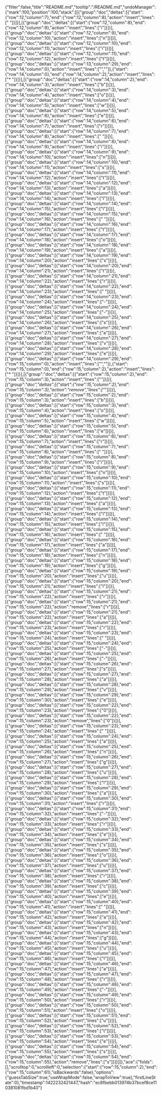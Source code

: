 {"filter":false,"title":"README.md","tooltip":"/README.md","undoManager":{"mark":100,"position":100,"stack":[[{"group":"doc","deltas":[{"start":{"row":12,"column":7},"end":{"row":12,"column":8},"action":"insert","lines":[" "]}]}],[{"group":"doc","deltas":[{"start":{"row":12,"column":8},"end":{"row":12,"column":9},"action":"insert","lines":["i"]}]}],[{"group":"doc","deltas":[{"start":{"row":12,"column":9},"end":{"row":12,"column":10},"action":"insert","lines":["n"]}]}],[{"group":"doc","deltas":[{"start":{"row":12,"column":10},"end":{"row":12,"column":11},"action":"insert","lines":["i"]}]}],[{"group":"doc","deltas":[{"start":{"row":12,"column":11},"end":{"row":12,"column":12},"action":"insert","lines":["t"]}]}],[{"group":"doc","deltas":[{"start":{"row":13,"column":29},"end":{"row":14,"column":0},"action":"insert","lines":["",""]},{"start":{"row":14,"column":0},"end":{"row":14,"column":2},"action":"insert","lines":["* "]}]}],[{"group":"doc","deltas":[{"start":{"row":14,"column":2},"end":{"row":14,"column":3},"action":"insert","lines":["b"]}]}],[{"group":"doc","deltas":[{"start":{"row":14,"column":3},"end":{"row":14,"column":4},"action":"insert","lines":["o"]}]}],[{"group":"doc","deltas":[{"start":{"row":14,"column":4},"end":{"row":14,"column":5},"action":"insert","lines":["w"]}]}],[{"group":"doc","deltas":[{"start":{"row":14,"column":5},"end":{"row":14,"column":6},"action":"insert","lines":["e"]}]}],[{"group":"doc","deltas":[{"start":{"row":14,"column":6},"end":{"row":14,"column":7},"action":"insert","lines":["r"]}]}],[{"group":"doc","deltas":[{"start":{"row":14,"column":7},"end":{"row":14,"column":8},"action":"insert","lines":[" "]}]}],[{"group":"doc","deltas":[{"start":{"row":14,"column":8},"end":{"row":14,"column":9},"action":"insert","lines":["i"]}]}],[{"group":"doc","deltas":[{"start":{"row":14,"column":9},"end":{"row":14,"column":10},"action":"insert","lines":["n"]}]}],[{"group":"doc","deltas":[{"start":{"row":14,"column":10},"end":{"row":14,"column":11},"action":"insert","lines":["s"]}]}],[{"group":"doc","deltas":[{"start":{"row":14,"column":11},"end":{"row":14,"column":12},"action":"insert","lines":["t"]}]}],[{"group":"doc","deltas":[{"start":{"row":14,"column":12},"end":{"row":14,"column":13},"action":"insert","lines":["a"]}]}],[{"group":"doc","deltas":[{"start":{"row":14,"column":13},"end":{"row":14,"column":14},"action":"insert","lines":["l"]}]}],[{"group":"doc","deltas":[{"start":{"row":14,"column":14},"end":{"row":14,"column":15},"action":"insert","lines":["l"]}]}],[{"group":"doc","deltas":[{"start":{"row":14,"column":15},"end":{"row":14,"column":16},"action":"insert","lines":[" "]}]}],[{"group":"doc","deltas":[{"start":{"row":14,"column":16},"end":{"row":14,"column":17},"action":"insert","lines":["t"]}]}],[{"group":"doc","deltas":[{"start":{"row":14,"column":17},"end":{"row":14,"column":18},"action":"insert","lines":["o"]}]}],[{"group":"doc","deltas":[{"start":{"row":14,"column":18},"end":{"row":14,"column":19},"action":"insert","lines":["a"]}]}],[{"group":"doc","deltas":[{"start":{"row":14,"column":19},"end":{"row":14,"column":20},"action":"insert","lines":["s"]}]}],[{"group":"doc","deltas":[{"start":{"row":14,"column":20},"end":{"row":14,"column":21},"action":"insert","lines":["t"]}]}],[{"group":"doc","deltas":[{"start":{"row":14,"column":21},"end":{"row":14,"column":22},"action":"insert","lines":["r"]}]}],[{"group":"doc","deltas":[{"start":{"row":14,"column":22},"end":{"row":14,"column":23},"action":"insert","lines":[" "]}]}],[{"group":"doc","deltas":[{"start":{"row":14,"column":23},"end":{"row":14,"column":24},"action":"insert","lines":["-"]}]}],[{"group":"doc","deltas":[{"start":{"row":14,"column":24},"end":{"row":14,"column":25},"action":"insert","lines":["-"]}]}],[{"group":"doc","deltas":[{"start":{"row":14,"column":25},"end":{"row":14,"column":26},"action":"insert","lines":["s"]}]}],[{"group":"doc","deltas":[{"start":{"row":14,"column":26},"end":{"row":14,"column":27},"action":"insert","lines":["a"]}]}],[{"group":"doc","deltas":[{"start":{"row":14,"column":27},"end":{"row":14,"column":28},"action":"insert","lines":["v"]}]}],[{"group":"doc","deltas":[{"start":{"row":14,"column":28},"end":{"row":14,"column":29},"action":"insert","lines":["e"]}]}],[{"group":"doc","deltas":[{"start":{"row":14,"column":29},"end":{"row":15,"column":0},"action":"insert","lines":["",""]},{"start":{"row":15,"column":0},"end":{"row":15,"column":2},"action":"insert","lines":["* "]}]}],[{"group":"doc","deltas":[{"start":{"row":15,"column":2},"end":{"row":15,"column":3},"action":"insert","lines":["*"]}]}],[{"group":"doc","deltas":[{"start":{"row":15,"column":2},"end":{"row":15,"column":3},"action":"remove","lines":["*"]}]}],[{"group":"doc","deltas":[{"start":{"row":15,"column":2},"end":{"row":15,"column":3},"action":"insert","lines":["b"]}]}],[{"group":"doc","deltas":[{"start":{"row":15,"column":3},"end":{"row":15,"column":4},"action":"insert","lines":["o"]}]}],[{"group":"doc","deltas":[{"start":{"row":15,"column":4},"end":{"row":15,"column":5},"action":"insert","lines":["w"]}]}],[{"group":"doc","deltas":[{"start":{"row":15,"column":5},"end":{"row":15,"column":6},"action":"insert","lines":["e"]}]}],[{"group":"doc","deltas":[{"start":{"row":15,"column":6},"end":{"row":15,"column":7},"action":"insert","lines":["r"]}]}],[{"group":"doc","deltas":[{"start":{"row":15,"column":7},"end":{"row":15,"column":8},"action":"insert","lines":[" "]}]}],[{"group":"doc","deltas":[{"start":{"row":15,"column":8},"end":{"row":15,"column":9},"action":"insert","lines":["i"]}]}],[{"group":"doc","deltas":[{"start":{"row":15,"column":9},"end":{"row":15,"column":10},"action":"insert","lines":["n"]}]}],[{"group":"doc","deltas":[{"start":{"row":15,"column":10},"end":{"row":15,"column":11},"action":"insert","lines":["s"]}]}],[{"group":"doc","deltas":[{"start":{"row":15,"column":11},"end":{"row":15,"column":12},"action":"insert","lines":["t"]}]}],[{"group":"doc","deltas":[{"start":{"row":15,"column":12},"end":{"row":15,"column":13},"action":"insert","lines":["a"]}]}],[{"group":"doc","deltas":[{"start":{"row":15,"column":13},"end":{"row":15,"column":14},"action":"insert","lines":["l"]}]}],[{"group":"doc","deltas":[{"start":{"row":15,"column":14},"end":{"row":15,"column":15},"action":"insert","lines":["l"]}]}],[{"group":"doc","deltas":[{"start":{"row":15,"column":15},"end":{"row":15,"column":16},"action":"insert","lines":[" "]}]}],[{"group":"doc","deltas":[{"start":{"row":15,"column":16},"end":{"row":15,"column":17},"action":"insert","lines":["a"]}]}],[{"group":"doc","deltas":[{"start":{"row":15,"column":17},"end":{"row":15,"column":18},"action":"insert","lines":["n"]}]}],[{"group":"doc","deltas":[{"start":{"row":15,"column":18},"end":{"row":15,"column":19},"action":"insert","lines":["g"]}]}],[{"group":"doc","deltas":[{"start":{"row":15,"column":19},"end":{"row":15,"column":20},"action":"insert","lines":["u"]}]}],[{"group":"doc","deltas":[{"start":{"row":15,"column":20},"end":{"row":15,"column":21},"action":"insert","lines":["l"]}]}],[{"group":"doc","deltas":[{"start":{"row":15,"column":21},"end":{"row":15,"column":22},"action":"insert","lines":["r"]}]}],[{"group":"doc","deltas":[{"start":{"row":15,"column":21},"end":{"row":15,"column":22},"action":"remove","lines":["r"]}]}],[{"group":"doc","deltas":[{"start":{"row":15,"column":21},"end":{"row":15,"column":22},"action":"insert","lines":["a"]}]}],[{"group":"doc","deltas":[{"start":{"row":15,"column":22},"end":{"row":15,"column":23},"action":"insert","lines":["r"]}]}],[{"group":"doc","deltas":[{"start":{"row":15,"column":23},"end":{"row":15,"column":24},"action":"insert","lines":[" "]}]}],[{"group":"doc","deltas":[{"start":{"row":15,"column":24},"end":{"row":15,"column":25},"action":"insert","lines":["-"]}]}],[{"group":"doc","deltas":[{"start":{"row":15,"column":25},"end":{"row":15,"column":26},"action":"insert","lines":["-"]}]}],[{"group":"doc","deltas":[{"start":{"row":15,"column":26},"end":{"row":15,"column":27},"action":"insert","lines":["s"]}]}],[{"group":"doc","deltas":[{"start":{"row":15,"column":27},"end":{"row":15,"column":28},"action":"insert","lines":["a"]}]}],[{"group":"doc","deltas":[{"start":{"row":15,"column":28},"end":{"row":15,"column":29},"action":"insert","lines":["v"]}]}],[{"group":"doc","deltas":[{"start":{"row":15,"column":29},"end":{"row":15,"column":30},"action":"insert","lines":["e"]}]}],[{"group":"doc","deltas":[{"start":{"row":15,"column":22},"end":{"row":15,"column":23},"action":"insert","lines":["0"]}]}],[{"group":"doc","deltas":[{"start":{"row":15,"column":22},"end":{"row":15,"column":23},"action":"remove","lines":["0"]}]}],[{"group":"doc","deltas":[{"start":{"row":15,"column":23},"end":{"row":15,"column":24},"action":"insert","lines":[" "]}]}],[{"group":"doc","deltas":[{"start":{"row":15,"column":24},"end":{"row":15,"column":25},"action":"insert","lines":["a"]}]}],[{"group":"doc","deltas":[{"start":{"row":15,"column":25},"end":{"row":15,"column":26},"action":"insert","lines":["n"]}]}],[{"group":"doc","deltas":[{"start":{"row":15,"column":26},"end":{"row":15,"column":27},"action":"insert","lines":["g"]}]}],[{"group":"doc","deltas":[{"start":{"row":15,"column":27},"end":{"row":15,"column":28},"action":"insert","lines":["u"]}]}],[{"group":"doc","deltas":[{"start":{"row":15,"column":28},"end":{"row":15,"column":29},"action":"insert","lines":["l"]}]}],[{"group":"doc","deltas":[{"start":{"row":15,"column":29},"end":{"row":15,"column":30},"action":"insert","lines":["a"]}]}],[{"group":"doc","deltas":[{"start":{"row":15,"column":30},"end":{"row":15,"column":31},"action":"insert","lines":["r"]}]}],[{"group":"doc","deltas":[{"start":{"row":15,"column":31},"end":{"row":15,"column":32},"action":"insert","lines":["-"]}]}],[{"group":"doc","deltas":[{"start":{"row":15,"column":32},"end":{"row":15,"column":33},"action":"insert","lines":["r"]}]}],[{"group":"doc","deltas":[{"start":{"row":15,"column":33},"end":{"row":15,"column":34},"action":"insert","lines":["e"]}]}],[{"group":"doc","deltas":[{"start":{"row":15,"column":34},"end":{"row":15,"column":35},"action":"insert","lines":["s"]}]}],[{"group":"doc","deltas":[{"start":{"row":15,"column":35},"end":{"row":15,"column":36},"action":"insert","lines":["o"]}]}],[{"group":"doc","deltas":[{"start":{"row":15,"column":36},"end":{"row":15,"column":37},"action":"insert","lines":["u"]}]}],[{"group":"doc","deltas":[{"start":{"row":15,"column":37},"end":{"row":15,"column":38},"action":"insert","lines":["r"]}]}],[{"group":"doc","deltas":[{"start":{"row":15,"column":38},"end":{"row":15,"column":39},"action":"insert","lines":["c"]}]}],[{"group":"doc","deltas":[{"start":{"row":15,"column":39},"end":{"row":15,"column":40},"action":"insert","lines":["e"]}]}],[{"group":"doc","deltas":[{"start":{"row":15,"column":40},"end":{"row":15,"column":41},"action":"insert","lines":[" "]}]}],[{"group":"doc","deltas":[{"start":{"row":15,"column":41},"end":{"row":15,"column":42},"action":"insert","lines":["a"]}]}],[{"group":"doc","deltas":[{"start":{"row":15,"column":42},"end":{"row":15,"column":43},"action":"insert","lines":["n"]}]}],[{"group":"doc","deltas":[{"start":{"row":15,"column":43},"end":{"row":15,"column":44},"action":"insert","lines":["g"]}]}],[{"group":"doc","deltas":[{"start":{"row":15,"column":44},"end":{"row":15,"column":45},"action":"insert","lines":["u"]}]}],[{"group":"doc","deltas":[{"start":{"row":15,"column":45},"end":{"row":15,"column":46},"action":"insert","lines":["l"]}]}],[{"group":"doc","deltas":[{"start":{"row":15,"column":46},"end":{"row":15,"column":47},"action":"insert","lines":["a"]}]}],[{"group":"doc","deltas":[{"start":{"row":15,"column":47},"end":{"row":15,"column":48},"action":"insert","lines":["r"]}]}],[{"group":"doc","deltas":[{"start":{"row":15,"column":48},"end":{"row":15,"column":49},"action":"insert","lines":["-"]}]}],[{"group":"doc","deltas":[{"start":{"row":15,"column":49},"end":{"row":15,"column":50},"action":"insert","lines":["r"]}]}],[{"group":"doc","deltas":[{"start":{"row":15,"column":50},"end":{"row":15,"column":51},"action":"insert","lines":["o"]}]}],[{"group":"doc","deltas":[{"start":{"row":15,"column":51},"end":{"row":15,"column":52},"action":"insert","lines":["u"]}]}],[{"group":"doc","deltas":[{"start":{"row":15,"column":52},"end":{"row":15,"column":53},"action":"insert","lines":["t"]}]}],[{"group":"doc","deltas":[{"start":{"row":15,"column":53},"end":{"row":15,"column":54},"action":"insert","lines":["e"]}]}],[{"group":"doc","deltas":[{"start":{"row":15,"column":54},"end":{"row":15,"column":55},"action":"insert","lines":["s"]}]}],[{"group":"doc","deltas":[{"start":{"row":15,"column":54},"end":{"row":15,"column":55},"action":"remove","lines":["s"]}]}]]},"ace":{"folds":[],"scrolltop":0,"scrollleft":0,"selection":{"start":{"row":15,"column":2},"end":{"row":15,"column":61},"isBackwards":false},"options":{"guessTabSize":true,"useWrapMode":false,"wrapToView":true},"firstLineState":0},"timestamp":1422232421447,"hash":"ec8fbebb013974b37bcef8ce110381081fbd1b40"}